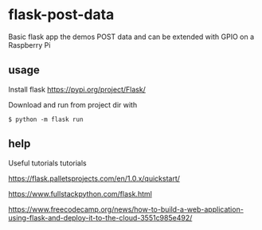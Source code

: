 # flask-post-data
Basic flask app the demos POST data and can be extended with GPIO on a Raspberry Pi

## usage
Install flask https://pypi.org/project/Flask/

Download and run from project dir with 

	$ python -m flask run

## help
Useful tutorials
tutorials

https://flask.palletsprojects.com/en/1.0.x/quickstart/

https://www.fullstackpython.com/flask.html

https://www.freecodecamp.org/news/how-to-build-a-web-application-using-flask-and-deploy-it-to-the-cloud-3551c985e492/

